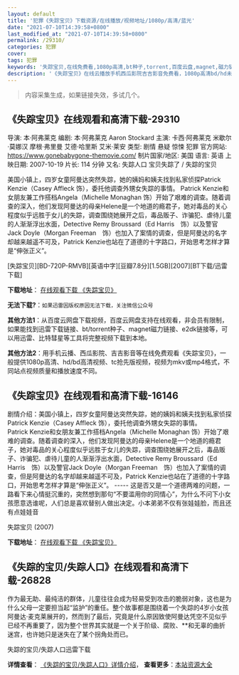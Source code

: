 ```yaml
---
layout: default
title: '犯罪《失踪宝贝》下载资源/在线播放/视频地址/1080p/高清/蓝光'
date: "2021-07-10T14:39:58+0800"
last_modified_at: "2021-07-10T14:39:58+0800"
permalink: /29310/
categories: 犯罪
cover:
tags: 犯罪
keywords: '失踪宝贝,在线免费看,1080p高清,bt种子,torrent,百度云盘,magnet,磁力链,迅雷下载资源'
description: '《失踪宝贝》在线云播放手机西瓜影院吉吉影音免费看，1080p高清bd/hd未删减完整版和tc抢先枪版，mkv/mp4格式，附带bt/torrent种子、magnet/磁力链、百度云盘、网盘资源迅雷下载链接'
---
```


>内容采集生成，如果链接失效，多试几个。


## 《失踪宝贝》在线观看和高清下载-29310

导演: 本·阿弗莱克 编剧: 本·阿弗莱克 Aaron Stockard 主演: 卡西·阿弗莱克 米歇尔·莫娜汉 摩根·弗里曼 艾德·哈里斯 艾米·莱安 类型: 剧情 悬疑 惊悚 犯罪 官方网站: https://www.gonebabygone-themovie.com/ 制片国家/地区: 美国 语言: 英语 上映日期: 2007-10-19 片长: 114 分钟 又名: 失踪人口 宝贝失踪了 / 失踪的宝贝

美国小镇上，四岁女童阿曼达突然失踪，她的姨妈和姨夫找到私家侦探Patrick Kenzie（Casey Affleck 饰），委托他调查外甥女失踪的事情。 Patrick Kenzie和女朋友兼工作搭档Angela（Michelle Monaghan 饰）开始了艰难的调查。随着调查的深入，他们发现阿曼达的母亲Helene是一个地道的瘾君子，她对毒品的关心程度似乎远胜于女儿的失踪，调查围绕她展开之后，毒品贩子、诈骗犯、虐待儿童的人渐渐浮出水面，Detective Remy Broussard（Ed Harris　饰）以及警官Jack Doyle（Morgan Freeman　饰）也加入了案情的调查，但是阿曼达的名字却越来越遥不可及，Patrick Kenzie也站在了道德的十字路口，开始思考怎样才算是“伸张正义”。


[失踪宝贝][BD-720P-RMVB][英语中字][豆瓣7.8分][1.5GB][2007][BT下载/迅雷下载]

**下载地址**： [在线观看下载 《失踪宝贝》](https://www.btdx8.com/torrent/gone_baby_gone_2007.html) 


**无法下载?**：`如果迅雷因版权原因无法下载，关注微信公众号 `

**其他方法1**：从百度云网盘下载视频，百度云网盘支持在线观看，非会员有限制，如果能找到迅雷下载链接、bt/torrent种子、magnet磁力链接、e2dk链接等，可以用迅雷、比特彗星等工具将完整视频下载到本地。

**其他方法2**：用手机云播、西瓜影院、吉吉影音等在线免费观看《失踪宝贝》，一般提供1080p高清、hd/bd高清视频、tc抢先版视频，视频为mkv或mp4格式，不同站点视频质量和播放速度不同。


## 《失踪宝贝》在线观看和高清下载-16146

剧情介绍：美国小镇上，四岁女童阿曼达突然失踪，她的姨妈和姨夫找到私家侦探Patrick Kenzie（Casey Affleck 饰），委托他调查外甥女失踪的事情。  　　Patrick Kenzie和女朋友兼工作搭档Angela（Michelle Monaghan 饰）开始了艰难的调查。随着调查的深入，他们发现阿曼达的母亲Helene是一个地道的瘾君子，她对毒品的关心程度似乎远胜于女儿的失踪，调查围绕她展开之后，毒品贩子、诈骗犯、虐待儿童的人渐渐浮出水面，Detective Remy Broussard（Ed Harris　饰）以及警官Jack Doyle（Morgan Freeman　饰）也加入了案情的调查，但是阿曼达的名字却越来越遥不可及，Patrick Kenzie也站在了道德的十字路口，开始思考怎样才算是“伸张正义”。 ----- 这是否又是一个道德两难的问题，一路看下来心情挺沉重的，突然想到那句“不要滥用你的同情心”，为什么不问下小女孩愿意选谁呢，人们总是喜欢替别人做出决定。小本弟弟不仅有张娃娃脸，而且还有点娃娃音


失踪宝贝 (2007)

**下载地址**： [在线观看下载 《失踪宝贝》](https://www.btbtdy.me/btdy/dy4202.html) 


## 《失踪的宝贝/失踪人口》在线观看和高清下载-26828

作为最无助、最纯洁的群体，儿童往往会成为轻易受到攻击的脆弱对象，这也是为什么父母一定要担当起&ldquo;监护”的重任。整个故事都是围绕着一个失踪的4岁小女孩阿曼达&middot;麦克莱展开的，然而到了最后，究竟是什么原因致使阿曼达凭空不见似乎已经不再重要了，因为整个世界其实就是一个关于阶级、腐败、**和无辜的曲折迷宫，也许她只是迷失在了某个拐角处而已。


失踪的宝贝/失踪人口迅雷下载

**详情查看**： [《失踪的宝贝/失踪人口》详情介绍](/movie/26828/)， **查看更多**：[本站资源大全](/movie/t/all/)

